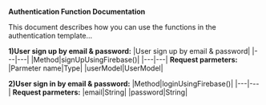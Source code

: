 **Authentication Function Documentation**  
 

This document describes how you can use the functions in the authentication template…  


**1)User sign up by email & password:**
|User sign up by email & password|
|---|---|
|Method|signUpUsingFirebase()|
|---|---|
**Request parmeters:**
|Parmeter name|Type|
|userModel|UserModel|

**2)User sign in by email & password:**
|Method|loginUsingFirebase()|
|---|---|
**Request parmeters:**
|email|String|
|password|String|
